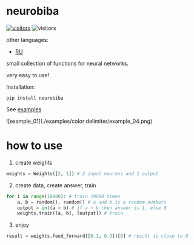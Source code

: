 # neurobiba

[![visitors](https://badge.fury.io/py/neurobiba.svg)](https://pypi.org/project/neurobiba/)
![visitors](https://visitor-badge.laobi.icu/badge?page_id=displaceman.neurobiba)

other languages:

- [RU](./README.ru.md)

small collection of functions for neural networks.

very easy to use!

Installation:

```
pip install neurobiba
```

See [examples](./examples)

![example_01](./examples/color delimiter/example_04.png)

# how to use

1. create weights

```python
weights = Weights([2, 1]) # 2 input neurons and 1 output
```

2. create data, create answer, train

```python
for i in range(10000): # train 10000 times
    a, b = random(), random() # a and b is a random numbers
    output = int(a > b) # if a > b then answer is 1, else 0
    weights.train([a, b], [output]) # train
```

3. enjoy

```python
result = weights.feed_forward([0.1, 0.3])[0] # result is close to 0
```
